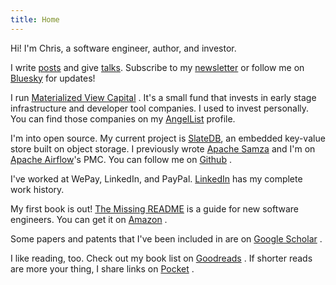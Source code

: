 ```yaml
---
title: Home
---
```


Hi! I'm Chris, a software engineer, author, and investor.

I write [posts](posts/index.md) and give [talks](talks.md). Subscribe to my [newsletter](https://materializedview.io) or follow me on [Bluesky](https://bsky.app/profile/chris.blue) <i class="fab fa-bluesky"></i> for updates!

I run [Materialized View Capital](https://materializedview.capital) <i class="fas fa-bank"></i>. It's a small fund that invests in early stage infrastructure and developer tool companies. I used to invest personally. You can find those companies on my [AngelList](https://angel.co/u/criccomini) <i class="fab fa-angellist"></i> profile.

I'm into open source. My current project is [SlateDB](https://slatedb.io), an embedded key-value store built on object storage. I previously wrote [Apache Samza](https://samza.apache.org) and I'm on [Apache Airflow](https://airflow.apache.org)'s PMC. You can follow me on [Github](https://github.com/criccomini) <i class="fab fa-github"></i>.

I've worked at WePay, LinkedIn, and PayPal. [LinkedIn](https://www.linkedin.com/in/riccomini/) <i class="fab fa-linkedin"></i> has my complete work history.

My first book is out! [The Missing README](https://nostarch.com/missing-readme) <i class="fas fa-book"></i> is a guide for new software engineers. You can get it on [Amazon](https://www.amazon.com/Missing-README-Guide-Software-Engineer/dp/1718501838) <i class="fab fa-amazon"></i>.

Some papers and patents that I've been included in are on [Google Scholar](https://scholar.google.com/citations?user=eVpA7pQAAAAJ&hl=en) <i class="fas fa-graduation-cap"></i>.

I like reading, too. Check out my book list on [Goodreads](https://www.goodreads.com/user/show/39364006-chris-riccomini) <i class="fab fa-goodreads"></i>. If shorter reads are more your thing, I share links on [Pocket](https://getpocket.com/@criccomini) <i class="fab fa-get-pocket"></i>.
